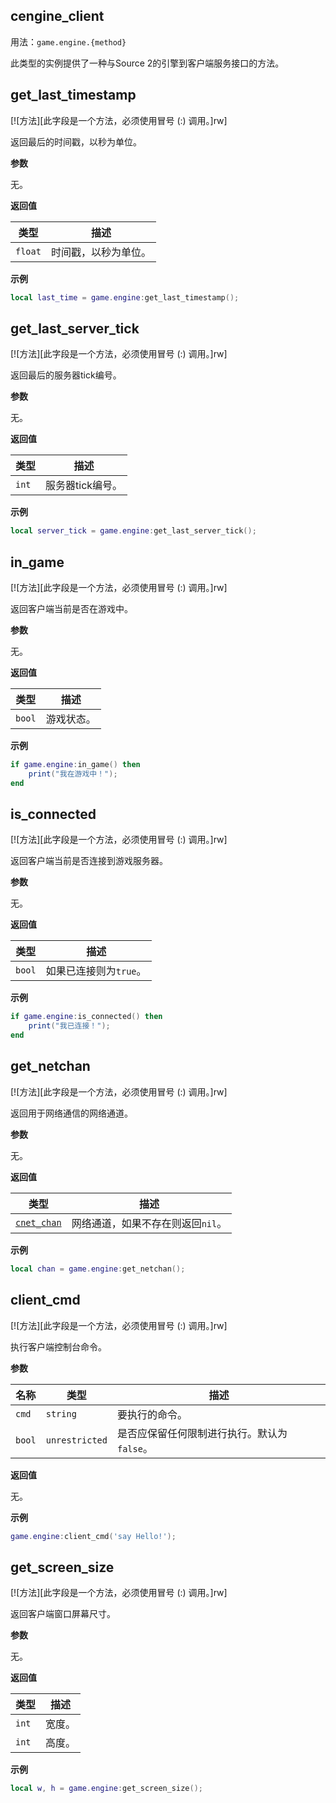 ## cengine_client

用法：`game.engine.{method}`

此类型的实例提供了一种与Source 2的引擎到客户端服务接口的方法。

## get_last_timestamp

[![方法][此字段是一个方法，必须使用冒号 (:) 调用。]rw]

返回最后的时间戳，以秒为单位。

**参数**

无。

**返回值**

| 类型 | 描述 |
| ---- | ----------- |
| `float` | 时间戳，以秒为单位。 |

**示例**

```lua
local last_time = game.engine:get_last_timestamp();
```

## get_last_server_tick

[![方法][此字段是一个方法，必须使用冒号 (:) 调用。]rw]

返回最后的服务器tick编号。

**参数**

无。

**返回值**

| 类型 | 描述 |
| ---- | ----------- |
| `int` | 服务器tick编号。 |

**示例**

```lua
local server_tick = game.engine:get_last_server_tick();
```

## in_game

[![方法][此字段是一个方法，必须使用冒号 (:) 调用。]rw]

返回客户端当前是否在游戏中。

**参数**

无。

**返回值**

| 类型 | 描述 |
| ---- | ----------- |
| `bool` | 游戏状态。 |

**示例**

```lua
if game.engine:in_game() then
    print("我在游戏中！");
end
```

## is_connected

[![方法][此字段是一个方法，必须使用冒号 (:) 调用。]rw]

返回客户端当前是否连接到游戏服务器。

**参数**

无。

**返回值**

| 类型 | 描述 |
| ---- | ----------- |
| `bool` | 如果已连接则为`true`。 |

**示例**

```lua
if game.engine:is_connected() then
    print("我已连接！");
end
```

## get_netchan

[![方法][此字段是一个方法，必须使用冒号 (:) 调用。]rw]

返回用于网络通信的网络通道。

**参数**

无。

**返回值**

| 类型 | 描述 |
| ---- | ----------- |
| [`cnet_chan`](/api/game/cengine-client/cnet-chan "提供一种与网络通道类接口的方法") | 网络通道，如果不存在则返回`nil`。 |

**示例**

```lua
local chan = game.engine:get_netchan();
```

## client_cmd

[![方法][此字段是一个方法，必须使用冒号 (:) 调用。]rw]

执行客户端控制台命令。

**参数**

| 名称 | 类型 | 描述 |
| ---- | ---- | ----------- |
| `cmd` | `string` | 要执行的命令。 |
| `bool` | `unrestricted` | 是否应保留任何限制进行执行。默认为`false`。 |

**返回值**

无。

**示例**

```lua
game.engine:client_cmd('say Hello!');
```

## get_screen_size

[![方法][此字段是一个方法，必须使用冒号 (:) 调用。]rw]

返回客户端窗口屏幕尺寸。

**参数**

无。

**返回值**

| 类型 | 描述 |
| ---- | ----------- |
| `int` | 宽度。 |
| `int` | 高度。 |

**示例**

```lua
local w, h = game.engine:get_screen_size();
```
```